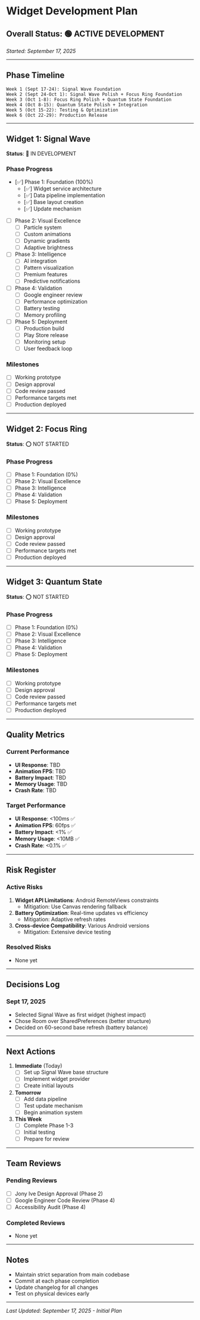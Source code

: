 # Widget Development Plan

## Overall Status: 🟢 ACTIVE DEVELOPMENT
*Started: September 17, 2025*

---

## Phase Timeline

```
Week 1 (Sept 17-24): Signal Wave Foundation
Week 2 (Sept 24-Oct 1): Signal Wave Polish + Focus Ring Foundation
Week 3 (Oct 1-8): Focus Ring Polish + Quantum State Foundation
Week 4 (Oct 8-15): Quantum State Polish + Integration
Week 5 (Oct 15-22): Testing & Optimization
Week 6 (Oct 22-29): Production Release
```

---

## Widget 1: Signal Wave
**Status**: 🔵 IN DEVELOPMENT

### Phase Progress
- [✅] Phase 1: Foundation (100%)
  - [✅] Widget service architecture
  - [✅] Data pipeline implementation
  - [✅] Base layout creation
  - [✅] Update mechanism
- [ ] Phase 2: Visual Excellence
  - [ ] Particle system
  - [ ] Custom animations
  - [ ] Dynamic gradients
  - [ ] Adaptive brightness
- [ ] Phase 3: Intelligence
  - [ ] AI integration
  - [ ] Pattern visualization
  - [ ] Premium features
  - [ ] Predictive notifications
- [ ] Phase 4: Validation
  - [ ] Google engineer review
  - [ ] Performance optimization
  - [ ] Battery testing
  - [ ] Memory profiling
- [ ] Phase 5: Deployment
  - [ ] Production build
  - [ ] Play Store release
  - [ ] Monitoring setup
  - [ ] User feedback loop

### Milestones
- [ ] Working prototype
- [ ] Design approval
- [ ] Code review passed
- [ ] Performance targets met
- [ ] Production deployed

---

## Widget 2: Focus Ring
**Status**: ⭕ NOT STARTED

### Phase Progress
- [ ] Phase 1: Foundation (0%)
- [ ] Phase 2: Visual Excellence
- [ ] Phase 3: Intelligence
- [ ] Phase 4: Validation
- [ ] Phase 5: Deployment

### Milestones
- [ ] Working prototype
- [ ] Design approval
- [ ] Code review passed
- [ ] Performance targets met
- [ ] Production deployed

---

## Widget 3: Quantum State
**Status**: ⭕ NOT STARTED

### Phase Progress
- [ ] Phase 1: Foundation (0%)
- [ ] Phase 2: Visual Excellence
- [ ] Phase 3: Intelligence
- [ ] Phase 4: Validation
- [ ] Phase 5: Deployment

### Milestones
- [ ] Working prototype
- [ ] Design approval
- [ ] Code review passed
- [ ] Performance targets met
- [ ] Production deployed

---

## Quality Metrics

### Current Performance
- **UI Response**: TBD
- **Animation FPS**: TBD
- **Battery Impact**: TBD
- **Memory Usage**: TBD
- **Crash Rate**: TBD

### Target Performance
- **UI Response**: <100ms ✅
- **Animation FPS**: 60fps ✅
- **Battery Impact**: <1% ✅
- **Memory Usage**: <10MB ✅
- **Crash Rate**: <0.1% ✅

---

## Risk Register

### Active Risks
1. **Widget API Limitations**: Android RemoteViews constraints
   - Mitigation: Use Canvas rendering fallback
2. **Battery Optimization**: Real-time updates vs efficiency
   - Mitigation: Adaptive refresh rates
3. **Cross-device Compatibility**: Various Android versions
   - Mitigation: Extensive device testing

### Resolved Risks
- None yet

---

## Decisions Log

### Sept 17, 2025
- Selected Signal Wave as first widget (highest impact)
- Chose Room over SharedPreferences (better structure)
- Decided on 60-second base refresh (battery balance)

---

## Next Actions

1. **Immediate** (Today)
   - [ ] Set up Signal Wave base structure
   - [ ] Implement widget provider
   - [ ] Create initial layouts

2. **Tomorrow**
   - [ ] Add data pipeline
   - [ ] Test update mechanism
   - [ ] Begin animation system

3. **This Week**
   - [ ] Complete Phase 1-3
   - [ ] Initial testing
   - [ ] Prepare for review

---

## Team Reviews

### Pending Reviews
- [ ] Jony Ive Design Approval (Phase 2)
- [ ] Google Engineer Code Review (Phase 4)
- [ ] Accessibility Audit (Phase 4)

### Completed Reviews
- None yet

---

## Notes

- Maintain strict separation from main codebase
- Commit at each phase completion
- Update changelog for all changes
- Test on physical devices early

---

*Last Updated: September 17, 2025 - Initial Plan*